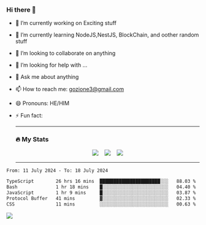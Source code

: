 ### Hi there 👋

<!--
**charlieScript/charlieScript** is a ✨ _special_ ✨ repository because its `README.md` (this file) appears on your GitHub profile.

Here are some ideas to get you started: -->

- 🔭 I’m currently working on Exciting stuff
- 🌱 I’m currently learning NodeJS,NestJS, BlockChain, and oother random stuff
- 👯 I’m looking to collaborate on anything
- 🤔 I’m looking for help with ...
- 💬 Ask me about anything
- 📫 How to reach me: gozione3@gmail.com
- 😄 Pronouns: HE/HIM
- ⚡ Fun fact:


  ---

  ### :fire: My Stats

  <div id="stats" align="center">
  <img src="http://github-readme-streak-stats.herokuapp.com?user=charlieScript&theme=dark&date_format=M%20j%5B%2C%20Y%5D" />&nbsp;&nbsp;&nbsp;
  <img src="https://github-readme-stats.vercel.app/api/top-langs/?username=charlieScript&layout=compact&theme=vision-friendly-dark"/>&nbsp;&nbsp;&nbsp;
  <img src="https://github-readme-stats.vercel.app/api?username=charlieScript&show_icons=true&theme=radical"/>
  </div>

  ---



<!--START_SECTION:waka-->

```txt
From: 11 July 2024 - To: 18 July 2024

TypeScript        26 hrs 16 mins  ██████████████████████░░░   88.03 %
Bash              1 hr 18 mins    █░░░░░░░░░░░░░░░░░░░░░░░░   04.40 %
JavaScript        1 hr 9 mins     █░░░░░░░░░░░░░░░░░░░░░░░░   03.87 %
Protocol Buffer   41 mins         ▓░░░░░░░░░░░░░░░░░░░░░░░░   02.33 %
CSS               11 mins         ░░░░░░░░░░░░░░░░░░░░░░░░░   00.63 %
```

<!--END_SECTION:waka-->
![](https://komarev.com/ghpvc/?username=charlieScript)
